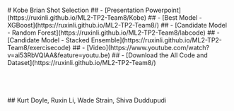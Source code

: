 <br/>
# Kobe Brian Shot Selection
## - [Presentation Powerpoint](https://ruxinli.github.io/ML2-TP2-Team8/Kobe)
## - [Best Model - XGBoost](https://ruxinli.github.io/ML2-TP2-Team8/)
## - [Candidate Model - Random Forest](https://ruxinli.github.io/ML2-TP2-Team8/labcode)
## - [Candidate Model - Stacked Ensemble](https://ruxinli.github.io/ML2-TP2-Team8/exercisecode)
## - [Video](https://www.youtube.com/watch?v=ai53RbVQIAA&feature=youtu.be)
## - [Download the All Code and Dataset](https://ruxinli.github.io/ML2-TP2-Team8/)
<br/>
<br/>
<br/>
<br/>
<br/>
## Kurt Doyle, Ruxin Li, Wade Strain, Shiva Duddupudi

